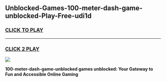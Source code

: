 
## Unblocked-Games-100-meter-dash-game-unblocked-Play-Free-udi1d
<h3>
<a href="https://premium76.site?title=100-meter-dash-game-unblocked&ref=21A">CLICK TO PLAY</a></h3>
<hr>

<h3>
<a href="https://premium76.site?title=100-meter-dash-game-unblocked&ref=21A">CLICK 2 PLAY</a>
  
</h3>

<a href="https://premium76.site?title=100-meter-dash-game-unblocked&ref=21A"><img src="https://clearcache.store/games.png"></a>


**100-meter-dash-game-unblocked games unblocked: Your Gateway to Fun and Accessible Online Gaming**
